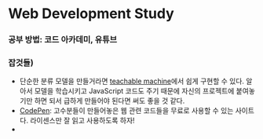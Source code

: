 # Web Development Study

### 공부 방법: 코드 아카데미, 유튜브  

### 잡것들)  
* 단순한 분류 모델을 만들거라면 [teachable machine](https://teachablemachine.withgoogle.com/train)에서 쉽게 구현할 수 있다. 알아서 모델을 학습시키고 JavaScript 코드도 주기 때문에 자신의 프로젝트에 붙여놓기만 하면 되서 급하게 만들어야 된다면 써도 좋을 것 같다.  
* [CodePen](https://codepen.io/): 고수분들이 만들어놓은 웹 관련 코드들을 무료로 사용할 수 있는 사이트다. 라이센스만 잘 읽고 사용하도록 하자!  
* 
